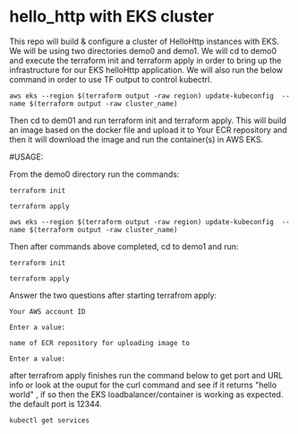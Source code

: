 # hello_http with EKS cluster 
This repo will build & configure a cluster of HelloHttp instances with EKS. We will be using two directories demo0 and demo1. We will cd to demo0 and execute the terraform init and terraform apply in order to bring up the infrastructure for our EKS helloHttp application. We will also run the below command in order to use TF output to control kubectrl.

```aws eks --region $(terraform output -raw region) update-kubeconfig  --name $(terraform output -raw cluster_name)```

Then cd to dem01 and run terraform init and terraform apply. This will build an image based on the docker file and upload it to Your ECR repository and then it will download the image and run the container(s) in AWS EKS.


#USAGE:

From the demo0 directory run the commands:

```terraform init``` 

```terraform apply``` 

```aws eks --region $(terraform output -raw region) update-kubeconfig  --name $(terraform output -raw cluster_name)```

Then after commands above completed, cd to demo1 and run:

```terraform init``` 

```terraform apply``` 

Answer the two questions after starting terrafrom apply:

  ```Your AWS account ID```
  
  ```Enter a value:```


 ```name of ECR repository for uploading image to```
 
  ```Enter a value:```


after terrafrom apply finishes run the command below to get port and URL info or look at the ouput for the curl command and see if it 
returns "hello world" , if so then the EKS loadbalancer/container is working as expected. the default port is 12344. 

```kubectl get services```



     

